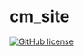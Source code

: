 # cm_site

[![GitHub license](https://img.shields.io/github/license/range-of-motion/budget.svg)](https://github.com/Ducheved/cm_site/blob/master/LICENSE.md)
